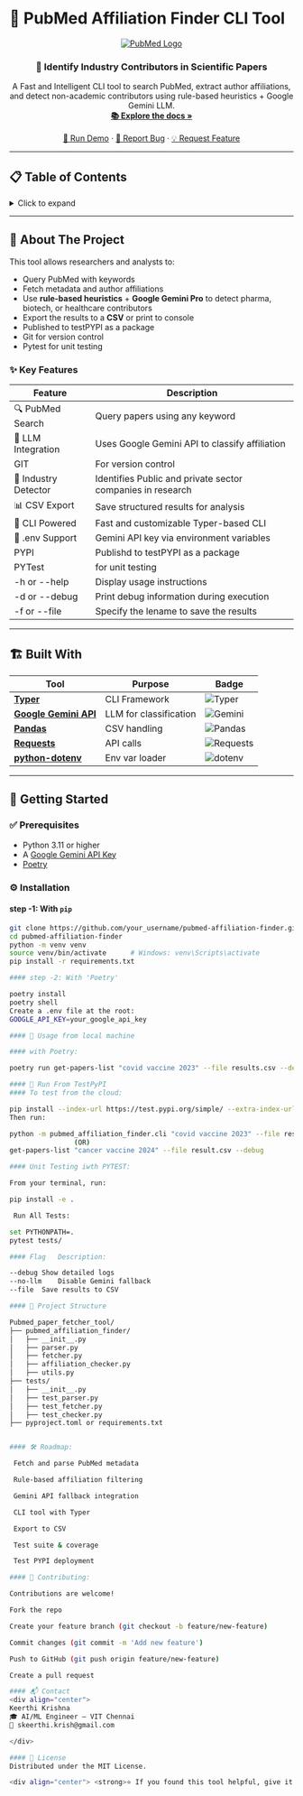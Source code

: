 # 🧠 PubMed Affiliation Finder CLI Tool

<div align="center">
  <a href="https://github.com/your_username/pubmed-affiliation-finder">
    <img src="https://img.shields.io/badge/PubMed-Parser-blue?style=for-the-badge&logo=pubmed" alt="PubMed Logo">
  </a>

  <h3 align="center">🔬 Identify Industry Contributors in Scientific Papers</h3>

  <p align="center">
    A Fast and Intelligent CLI tool to search PubMed, extract author affiliations, and detect non-academic contributors using rule-based heuristics + Google Gemini LLM.
    <br />
    <a href="https://github.com/your_username/pubmed-affiliation-finder"><strong>📚 Explore the docs »</strong></a>
    <br />
    <br />
    <a href="https://github.com/your_username/pubmed-affiliation-finder">🚀 Run Demo</a>
    ·
    <a href="https://github.com/your_username/pubmed-affiliation-finder/issues">🐛 Report Bug</a>
    ·
    <a href="https://github.com/your_username/pubmed-affiliation-finder/issues">💡 Request Feature</a>
  </p>
</div>

---

## 📋 Table of Contents

<details>
<summary>Click to expand</summary>

- [🎯 About The Project](#-about-the-project)
  - [✨ Key Features](#-key-features)
  - [🏗️ Built With](#-built-with)
- [🚀 Getting Started](#-getting-started)
  - [✅ Prerequisites](#-prerequisites)
  - [⚙️ Installation](#️-installation)
- [🧠 Usage](#-usage)
- [🧪 Run From TestPyPI](#run-from-testpypi)
- [📄 Project Structure](#-project-structure)
- [🛠️ Roadmap](#-roadmap)
- [🤝 Contributing](#-contributing)
- [📬 Contact](#-contact)
- [📄 License](#-license)

</details>

---

## 🎯 About The Project

This tool allows researchers and analysts to:

- Query PubMed with keywords  
- Fetch metadata and author affiliations  
- Use **rule-based heuristics** + **Google Gemini Pro** to detect pharma, biotech, or healthcare contributors  
- Export the results to a **CSV** or print to console
- Published to testPYPI as a package
- Git for version control
- Pytest for unit testing 

### ✨ Key Features

| Feature | Description |
|--------|-------------|
| 🔍 PubMed Search | Query papers using any keyword |
| 🧠 LLM Integration | Uses Google Gemini API to classify affiliation |
| GIT | For version control |
| 🏥 Industry Detector | Identifies Public and  private sector companies in research |
| 📊 CSV Export | Save structured results for analysis |
| 🐍 CLI Powered | Fast and customizable Typer-based CLI |
| 📄 .env Support | Gemini API key via environment variables |
| PYPI | Publishd to testPYPI as a package|
| PYTest | for unit testing |
|-h or --help| Display usage instructions|
|-d or --debug| Print debug information during execution|
|-f or --file| Specify the lename to save the results|


---

## 🏗️ Built With

<div align="center">

| Tool | Purpose | Badge |
|------|---------|-------|
| [**Typer**](https://typer.tiangolo.com/) | CLI Framework | ![Typer](https://img.shields.io/badge/Typer-FastAPI%20CLI-teal?logo=fastapi&logoColor=white) |
| [**Google Gemini API**](https://ai.google.dev/gemini-api/docs) | LLM for classification | ![Gemini](https://img.shields.io/badge/Gemini-LLM-yellow?logo=google) |
| [**Pandas**](https://pandas.pydata.org/) | CSV handling | ![Pandas](https://img.shields.io/badge/Pandas-Data%20Analysis-blue) |
| [**Requests**](https://requests.readthedocs.io/) | API calls | ![Requests](https://img.shields.io/badge/HTTP-requests-green) |
| [**python-dotenv**](https://pypi.org/project/python-dotenv/) | Env var loader | ![dotenv](https://img.shields.io/badge/Env-python--dotenv-lightgrey) |

</div>

---

## 🚀 Getting Started

### ✅ Prerequisites

- Python 3.11 or higher
- A [Google Gemini API Key](https://ai.google.dev/gemini-api/docs)
-  [Poetry](https://python-poetry.org/)

### ⚙️ Installation

#### step -1: With `pip`

```bash
git clone https://github.com/your_username/pubmed-affiliation-finder.git
cd pubmed-affiliation-finder
python -m venv venv
source venv/bin/activate      # Windows: venv\Scripts\activate
pip install -r requirements.txt

#### step -2: With 'Poetry'

poetry install
poetry shell
Create a .env file at the root:
GOOGLE_API_KEY=your_google_api_key

#### 🧠 Usage from local machine

#### with Poetry:

poetry run get-papers-list "covid vaccine 2023" --file results.csv --debug

#### 🧪 Run From TestPyPI
#### To test from the cloud:

pip install --index-url https://test.pypi.org/simple/ --extra-index-url https://pypi.org/simple pubmed-affiliation-finder
Then run:

python -m pubmed_affiliation_finder.cli "covid vaccine 2023" --file result.csv
                (OR)
get-papers-list "cancer vaccine 2024" --file result.csv --debug

#### Unit Testing iwth PYTEST:

From your terminal, run:

pip install -e .

 Run All Tests:

set PYTHONPATH=.
pytest tests/

#### Flag	Description:

--debug	Show detailed logs
--no-llm	Disable Gemini fallback
--file	Save results to CSV

#### 📄 Project Structure

Pubmed_paper_fetcher_tool/
├── pubmed_affiliation_finder/
│   ├── __init__.py
│   ├── parser.py
│   ├── fetcher.py
│   ├── affiliation_checker.py
│   ├── utils.py
├── tests/
│   ├── __init__.py
│   ├── test_parser.py
│   ├── test_fetcher.py
│   ├── test_checker.py
├── pyproject.toml or requirements.txt


#### 🛠️ Roadmap:

 Fetch and parse PubMed metadata

 Rule-based affiliation filtering

 Gemini API fallback integration

 CLI tool with Typer

 Export to CSV

 Test suite & coverage

 Test PYPI deployment

#### 🤝 Contributing:

Contributions are welcome!

Fork the repo

Create your feature branch (git checkout -b feature/new-feature)

Commit changes (git commit -m 'Add new feature')

Push to GitHub (git push origin feature/new-feature)

Create a pull request

#### 📬 Contact
<div align="center">
Keerthi Krishna
🎓 AI/ML Engineer — VIT Chennai
📧 skeerthi.krish@gmail.com

</div>

#### 📄 License
Distributed under the MIT License.

<div align="center"> <strong>⭐ If you found this tool helpful, give it a star on GitHub!</strong><br/> <img src="https://api.star-history.com/svg?repos=your_username/pubmed-affiliation-finder&type=Date" width="600"/> </div> ```
